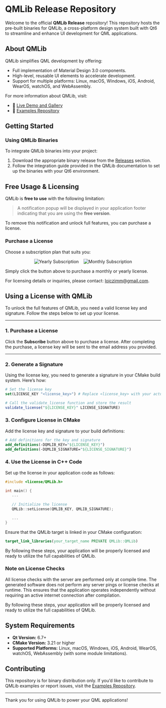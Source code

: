 # QMLib Release Repository

Welcome to the official **QMLib Release** repository! This repository hosts the pre-built binaries for QMLib, a cross-platform design system built with Qt6 to streamline and enhance UI development for QML applications.

## About QMLib
QMLib simplifies QML development by offering:
- Full implementation of Material Design 3.0 components.
- High-level, reusable UI elements to accelerate development.
- Support for multiple platforms: Linux, macOS, Windows, iOS, Android, WearOS, watchOS, and WebAssembly.

For more information about QMLib, visit:
- 🔗 [Live Demo and Gallery](https://loiczimm.com/gallery)
- 🔗 [Examples Repository](https://github.com/zimmldev/qmlib-examples)

## Getting Started

### Using QMLib Binaries
To integrate QMLib binaries into your project:
1. Download the appropriate binary release from the [Releases](https://github.com/zimmldev/qmlib-release/releases) section.
2. Follow the integration guide provided in the QMLib documentation to set up the binaries with your Qt6 environment.

## Free Usage & Licensing

QMLib is **free to use** with the following limitation:

> A notification popup will be displayed in your application footer indicating that you are using the **free version**.

To remove this notification and unlock full features, you can purchase a license.

### Purchase a License

Choose a subscription plan that suits you:

<p align="center">
  <a href="https://buy.stripe.com/bJe8wPcbH2UN2hafIA6Na01" target="_blank" style="text-decoration:none;">
    <img src="https://img.shields.io/badge/Subscribe_Yearly-blue?style=for-the-badge&logo=stripe&logoColor=white" alt="Yearly Subscription" />
  </a>
  &nbsp;&nbsp;
  <a href="https://buy.stripe.com/00w14n5NjgLDf3W53W6Na00" target="_blank" style="text-decoration:none;">
    <img src="https://img.shields.io/badge/Subscribe_Monthly-green?style=for-the-badge&logo=stripe&logoColor=white" alt="Monthly Subscription" />
  </a>
</p>

Simply click the button above to purchase a monthly or yearly license.

For licensing details or inquiries, please contact: loiczimm@gmail.com.

## Using a License with QMLib

To unlock the full features of QMLib, you need a valid license key and signature. Follow the steps below to set up your license.

---

### 1. Purchase a License

Click the **Subscribe** button above to purchase a license.
After completing the purchase, a license key will be sent to the email address you provided.

---

### 2. Generate a Signature

Using the license key, you need to generate a signature in your CMake build system. Here’s how:

```cmake
# Set the license key
set(LICENSE_KEY "<license_key>") # Replace <license_key> with your actual license key

# Call the validate_license function and store the result
validate_license("${LICENSE_KEY}" LICENSE_SIGNATURE)
```

### 3. Configure License in CMake
Add the license key and signature to your build definitions:

```cmake
# Add definitions for the key and signature
add_definitions(-DQMLIB_KEY="${LICENSE_KEY}")
add_definitions(-DQMLIB_SIGNATURE="${LICENSE_SIGNATURE}")
```

### 4. Use the License in C++ Code
Set up the license in your application code as follows:

```Cpp
#include <license/QMLib.h>

int main() {
   ...
   
   // Initialize the license
   QMLib::setLicense(QMLIB_KEY, QMLIB_SIGNATURE);

   ...
}
```
  
Ensure that the QMLib target is linked in your CMake configuration:

```cmake
target_link_libraries(your_target_name PRIVATE QMLib::QMLib)
```

By following these steps, your application will be properly licensed and ready to utilize the full capabilities of QMLib.

### Note on License Checks
All license checks with the server are performed only at compile time. The generated software does not perform any server pings or license checks at runtime. This ensures that the application operates independently without requiring an active internet connection after compilation.

By following these steps, your application will be properly licensed and ready to utilize the full capabilities of QMLib.

## System Requirements
- **Qt Version:** 6.7+  
- **CMake Version:** 3.21 or higher  
- **Supported Platforms:** Linux, macOS, Windows, iOS, Android, WearOS, watchOS, WebAssembly (with some module limitations).

## Contributing
This repository is for binary distribution only. If you’d like to contribute to QMLib examples or report issues, visit the [Examples Repository](https://github.com/zimmldev/qmlib-examples).

---

Thank you for using QMLib to power your QML applications!

